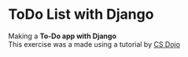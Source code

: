 # ToDo List with Django
Making a **To-Do app with Django**    
This exercise was a made using a tutorial by [CS Dojo](https://www.youtube.com/watch?v=ovql0Ui3n_I)    


